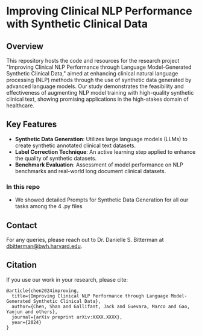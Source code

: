 # Improving Clinical NLP Performance with Synthetic Clinical Data

## Overview
This repository hosts the code and resources for the research project "Improving Clinical NLP Performance through Language Model-Generated Synthetic Clinical Data," aimed at enhancing clinical natural language processing (NLP) methods through the use of synthetic data generated by advanced language models. Our study demonstrates the feasibility and effectiveness of augmenting NLP model training with high-quality synthetic clinical text, showing promising applications in the high-stakes domain of healthcare.

## Key Features
- **Synthetic Data Generation**: Utilizes large language models (LLMs) to create synthetic annotated clinical text datasets.
- **Label Correction Technique**: An active learning step applied to enhance the quality of synthetic datasets.
- **Benchmark Evaluation**: Assessment of model performance on NLP benchmarks and real-world long document clinical datasets.

### In this repo
- We showed detailed Prompts for Synthetic Data Generation for all our tasks among the 4 .py files

## Contact
For any queries, please reach out to Dr. Danielle S. Bitterman at dbitterman@bwh.harvard.edu.

## Citation
If you use our work in your research, please cite:
```
@article{chen2024improving,
  title={Improving Clinical NLP Performance through Language Model-Generated Synthetic Clinical Data},
  author={Chen, Shan and Gallifant, Jack and Guevara, Marco and Gao, Yanjun and others},
  journal={arXiv preprint arXiv:XXXX.XXXX},
  year={2024}
}
```
